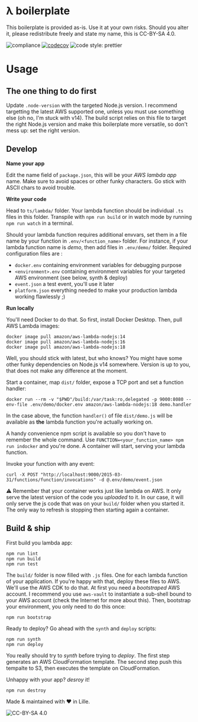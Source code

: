 # λ boilerplate

This boilerplate is provided as-is. Use it at your own risks. Should you alter
it, please redistribute freely and state my name, this is CC-BY-SA 4.0.

![compliance](https://github.com/fmasclef/lambda-boilerplate/actions/workflows/compliance.yml/badge.svg?event=push)
[![codecov](https://codecov.io/gh/fmasclef/lambda-boilerplate/branch/main/graph/badge.svg?token=IBJWCN2U1X)](https://codecov.io/gh/fmasclef/lambda-boilerplate)
![code style: prettier](https://img.shields.io/badge/code_style-prettier-ff69b4.svg?style=flat-square)

# Usage

## The one thing to do first

Update `.node-version` with the targeted Node.js version. I recommend targetting the latest AWS supported one, unless you must use something else (oh no, I'm stuck with v14). The build script relies on this file to target the right Node.js version and make this boilerplate more versatile, so don't mess up: set the right version.

## Develop

**Name your app**

Edit the name field of `package.json`, this will be your _AWS lambda app_ name. Make sure to avoid spaces or other funky characters. Go stick with ASCII chars to avoid trouble.

**Write your code**

Head to `ts/lambda/` folder. Your lambda function should be individual `.ts` files in this folder. Transpile with `npm run build` or in watch mode by running `npm run watch` in a terminal.

Should your lambda function requires additional envvars, set them in a file name by your function in `.env/<function_name>` folder. For instance, if your lambda function name is _demo_, then add files in `.env/demo/` folder. Required configuration files are :

- `docker.env` containing environment variables for debugging purpose
- `<environment>.env` containing environment variables for your targeted AWS environment (see below, synth & deploy)
- `event.json` a test event, you'll use it later
- `platform.json` everything needed to make your production lambda working flawlessly ;)

**Run locally**

You'll need Docker to do that. So first, install Docker Desktop. Then, pull AWS Lambda images:

```
docker image pull amazon/aws-lambda-nodejs:14
docker image pull amazon/aws-lambda-nodejs:16
docker image pull amazon/aws-lambda-nodejs:18
```

Well, you should stick with latest, but who knows? You might have some other funky dependencies on Node.js v14 somewhere. Version is up to you, that does not make any difference at the moment.

Start a container, map `dist/` folder, expose a TCP port and set a function handler:

```
docker run --rm -v "$PWD"/build:/var/task:ro,delegated -p 9000:8080 --env-file .env/demo/docker.env amazon/aws-lambda-nodejs:18 demo.handler
```

In the case above, the function `handler()` of file `dist/demo.js` will be available as **the** lambda function you're actually working on.

A handy convenience npm script is available so you don't have to remember the whole command. Use `FUNCTION=<your_function_name> npm run indocker` and you're done. A container will start, serving your lambda function.

Invoke your function with any event:

```
curl -X POST "http://localhost:9000/2015-03-31/functions/function/invocations" -d @.env/demo/event.json
```

:warning: Remember that your container works just like lambda on AWS. It only serve the latest version of the code you _uploaded_ to it. In our case, it will only serve the js code that was on your `build/` folder when you started it. The only way to refresh is stopping then starting again a container.

## Build & ship

First build you lambda app:

```
npm run lint
npm run build
npm run test
```

The `build/` folder is now filled with `.js` files. One for each lambda function of your application. If you're happy with that, deploy these files to AWS. We'll use the AWS CDK to do that. At first you need a _bootstraped_ AWS account. I recommend you use `aws-vault` to instantiate a sub-shell bound to your AWS account (check the Internet for more about this). Then, bootstrap your environment, you only need to do this once:

```
npm run bootstrap
```

Ready to deploy? Go ahead with the `synth` and `deploy` scripts:

```
npm run synth
npm run deploy
```

You really should try to _synth_ before trying to _deploy_. The first step generates an AWS CloudFormation template. The second step push this tempalte to S3, then executes the template on CloudFormation.

Unhappy with your app? _desroy_ it!

```
npm run destroy
```

Made & maintained with ❤️ in Lille.

![CC-BY-SA 4.0](https://i.creativecommons.org/l/by-sa/4.0/88x31.png)
